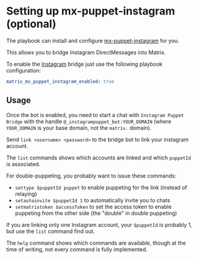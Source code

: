 # Setting up mx-puppet-instagram (optional)

The playbook can install and configure
[mx-puppet-instagram](https://github.com/Sorunome/mx-puppet-instagram) for you.

This allows you to bridge Instagram DirectMessages into Matrix.

To enable the [Instagram](https://www.instagram.com/) bridge just use the following
playbook configuration:


```yaml
matrix_mx_puppet_instagram_enabled: true
```


## Usage

Once the bot is enabled, you need to start a chat with `Instagram Puppet Bridge` with
the handle `@_instagrampuppet_bot:YOUR_DOMAIN` (where `YOUR_DOMAIN` is your base
domain, not the `matrix.` domain).

Send `link <username> <password>` to the bridge bot to link your instagram account.

The `list` commands shows which accounts are linked and which `puppetId` is associated.

For double-puppeting, you probably want to issue these commands:

- `settype $puppetId puppet` to enable puppeting for the link (instead of relaying)
- `setautoinvite $puppetId 1` to automatically invite you to chats
- `setmatrixtoken $accessToken` to set the access token to enable puppeting from the other side (the "double" in double puppeting)

If you are linking only one Instagram account, your `$puppetId` is probably 1, but use the `list` command find out.

The `help` command shows which commands are available, though at the time of writing, not every command is fully implemented.

